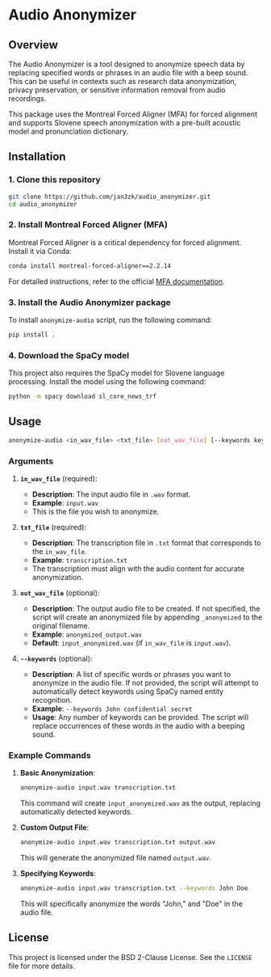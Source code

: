 # Audio Anonymizer

## Overview

The Audio Anonymizer is a tool designed to anonymize speech data by replacing specified words or phrases in an audio file with a beep sound. This can be useful in contexts such as research data anonymization, privacy preservation, or sensitive information removal from audio recordings.

This package uses the Montreal Forced Aligner (MFA) for forced alignment and supports Slovene speech anonymization with a pre-built acoustic model and pronunciation dictionary.

## Installation

### 1. Clone this repository

```bash
git clone https://github.com/jan3zk/audio_anonymizer.git
cd audio_anonymizer
```

### 2. Install Montreal Forced Aligner (MFA)

Montreal Forced Aligner is a critical dependency for forced alignment. Install it via Conda:

```bash
conda install montreal-forced-aligner==2.2.14
```

For detailed instructions, refer to the official [MFA documentation](https://montreal-forced-aligner.readthedocs.io/en/latest/).

### 3. Install the Audio Anonymizer package

To install `anonymize-audio` script, run the following command:

```bash
pip install .
```

### 4. Download the SpaCy model

This project also requires the SpaCy model for Slovene language processing. Install the model using the following command:

```bash
python -m spacy download sl_core_news_trf
```

## Usage

```bash
anonymize-audio <in_wav_file> <txt_file> [out_wav_file] [--keywords keyword1 keyword2 ...]
```

### Arguments

1. **`in_wav_file`** (required):

   - **Description**: The input audio file in `.wav` format.
   - **Example**: `input.wav`
   - This is the file you wish to anonymize.
2. **`txt_file`** (required):

   - **Description**: The transcription file in `.txt` format that corresponds to the `in_wav_file`.
   - **Example**: `transcription.txt`
   - The transcription must align with the audio content for accurate anonymization.
3. **`out_wav_file`** (optional):

   - **Description**: The output audio file to be created. If not specified, the script will create an anonymized file by appending `_anonymized` to the original filename.
   - **Example**: `anonymized_output.wav`
   - **Default**: `input_anonymized.wav` (if `in_wav_file` is `input.wav`).
4. **`--keywords`** (optional):

   - **Description**: A list of specific words or phrases you want to anonymize in the audio file. If not provided, the script will attempt to automatically detect keywords using SpaCy named entity recognition.
   - **Example**: `--keywords John confidential secret`
   - **Usage**: Any number of keywords can be provided. The script will replace occurrences of these words in the audio with a beeping sound.

### Example Commands

1. **Basic Anonymization**:

   ```bash
   anonymize-audio input.wav transcription.txt
   ```

   This command will create `input_anonymized.wav` as the output, replacing automatically detected keywords.
2. **Custom Output File**:

   ```bash
   anonymize-audio input.wav transcription.txt output.wav
   ```

   This will generate the anonymized file named `output.wav`.
3. **Specifying Keywords**:

   ```bash
   anonymize-audio input.wav transcription.txt --keywords John Doe
   ```

   This will specifically anonymize the words "John," and "Doe" in the audio file.

## License

This project is licensed under the BSD 2-Clause License. See the `LICENSE` file for more details.
